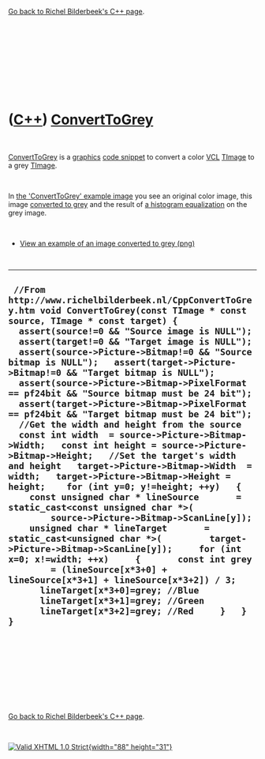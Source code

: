

[Go back to Richel Bilderbeek's C++ page](Cpp.htm).

 

 

 

 

 

([C++](Cpp.htm)) [ConvertToGrey](CppConvertToGrey.htm)
======================================================

 

[ConvertToGrey](CppConvertToGrey.htm) is a [graphics](CppGraphics.htm)
[code snippet](CppCodeSnippets.htm) to convert a color [VCL](CppVcl.htm)
[TImage](CppTImage.htm) to a grey [TImage](CppTImage.htm).

 

In [the 'ConvertToGrey' example image](CppConvertToGrey.png) you see an
original color image, this image [converted to
grey](CppConvertToGrey.htm) and the result of [a histogram
equalization](CppDoHistogramEqualization.htm) on the grey image.

 

-   [View an example of an image converted to
    grey (png)](CppConvertToGrey.png)

 

  -------------------------------------------------------------------------------------------------------------------------------------------------------------------------------------------------------------------------------------------------------------------------------------------------------------------------------------------------------------------------------------------------------------------------------------------------------------------------------------------------------------------------------------------------------------------------------------------------------------------------------------------------------------------------------------------------------------------------------------------------------------------------------------------------------------------------------------------------------------------------------------------------------------------------------------------------------------------------------------------------------------------------------------------------------------------------------------------------------------------------------------------------------------------------------------------------------------------------------------------------------------------------------------------------------------------------------------------------------------------------------------------------------------------
  ` //From http://www.richelbilderbeek.nl/CppConvertToGrey.htm void ConvertToGrey(const TImage * const source, TImage * const target) {   assert(source!=0 && "Source image is NULL");   assert(target!=0 && "Target image is NULL");   assert(source->Picture->Bitmap!=0 && "Source bitmap is NULL");   assert(target->Picture->Bitmap!=0 && "Target bitmap is NULL");   assert(source->Picture->Bitmap->PixelFormat == pf24bit && "Source bitmap must be 24 bit");   assert(target->Picture->Bitmap->PixelFormat == pf24bit && "Target bitmap must be 24 bit");   //Get the width and height from the source   const int width  = source->Picture->Bitmap->Width;   const int height = source->Picture->Bitmap->Height;   //Set the target's width and height   target->Picture->Bitmap->Width  = width;   target->Picture->Bitmap->Height = height;    for (int y=0; y!=height; ++y)   {     const unsigned char * lineSource       = static_cast<const unsigned char *>(         source->Picture->Bitmap->ScanLine[y]);     unsigned char * lineTarget       = static_cast<unsigned char *>(         target->Picture->Bitmap->ScanLine[y]);     for (int x=0; x!=width; ++x)     {       const int grey         = (lineSource[x*3+0] + lineSource[x*3+1] + lineSource[x*3+2]) / 3;        lineTarget[x*3+0]=grey; //Blue       lineTarget[x*3+1]=grey; //Green       lineTarget[x*3+2]=grey; //Red     }   } }`
  -------------------------------------------------------------------------------------------------------------------------------------------------------------------------------------------------------------------------------------------------------------------------------------------------------------------------------------------------------------------------------------------------------------------------------------------------------------------------------------------------------------------------------------------------------------------------------------------------------------------------------------------------------------------------------------------------------------------------------------------------------------------------------------------------------------------------------------------------------------------------------------------------------------------------------------------------------------------------------------------------------------------------------------------------------------------------------------------------------------------------------------------------------------------------------------------------------------------------------------------------------------------------------------------------------------------------------------------------------------------------------------------------------------------

 

 

 

 

 

[Go back to Richel Bilderbeek's C++ page](Cpp.htm).



 

[![Valid XHTML 1.0 Strict](valid-xhtml10.png){width="88"
height="31"}](http://validator.w3.org/check?uri=referer)
